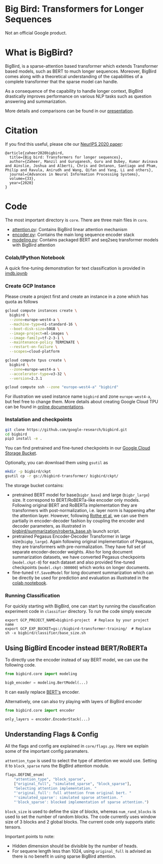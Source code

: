 # Big Bird: Transformers for Longer Sequences

Not an official Google product.

# What is BigBird?
BigBird, is a sparse-attention based transformer which extends Transformer based models, such as BERT to much longer sequences. Moreover, BigBird comes along with a theoretical understanding of the capabilities of a complete transformer that the sparse model can handle.

As a consequence of the capability to handle longer context,
BigBird drastically improves performance on various NLP tasks such as question answering and summarization.

More details and comparisons can be found in our [presentation](https://docs.google.com/presentation/d/1FdMNqG2b8XYc89_v7-_2sba7Iz6YAlXXWuMxUbrKFK0/preview).


# Citation
If you find this useful, please cite our [NeurIPS 2020 paper](https://papers.nips.cc/paper/2020/hash/c8512d142a2d849725f31a9a7a361ab9-Abstract.html):
```
@article{zaheer2020bigbird,
  title={Big bird: Transformers for longer sequences},
  author={Zaheer, Manzil and Guruganesh, Guru and Dubey, Kumar Avinava and Ainslie, Joshua and Alberti, Chris and Ontanon, Santiago and Pham, Philip and Ravula, Anirudh and Wang, Qifan and Yang, Li and others},
  journal={Advances in Neural Information Processing Systems},
  volume={33},
  year={2020}
}
```


# Code

The most important directory is `core`.
There are three main files in `core`.

*   [attention.py](bigbird/core/attention.py):
    Contains BigBird linear attention mechanism
*   [encoder.py](bigbird/core/encoder.py):
    Contains the main long sequence encoder stack
*   [modeling.py](bigbird/core/modeling):
    Contains packaged BERT and seq2seq transformer models with BigBird attention


### Colab/IPython Notebook

A quick fine-tuning demonstration for text classification is provided in
[imdb.ipynb](bigbird/classifier/imdb.ipynb)


### Create GCP Instance
Please create a project first and create an instance in a zone which has quota as follows

```bash
gcloud compute instances create \
  bigbird \
  --zone=europe-west4-a \
  --machine-type=n1-standard-16 \
  --boot-disk-size=50GB \
  --image-project=ml-images \
  --image-family=tf-2-3-1 \
  --maintenance-policy TERMINATE \
  --restart-on-failure \
  --scopes=cloud-platform

gcloud compute tpus create \
  bigbird \
  --zone=europe-west4-a \
  --accelerator-type=v3-32 \
  --version=2.3.1

gcloud compute ssh --zone "europe-west4-a" "bigbird"

```

For illustration we used instance name `bigbird` and zone `europe-west4-a`, but feel free to change them.
More details about creating Google Cloud TPU can be found in [online documentations](https://cloud.google.com/tpu/docs/creating-deleting-tpus#setup_TPU_only).


### Instalation and checkpoints
```bash
git clone https://github.com/google-research/bigbird.git
cd bigbird
pip3 install -e .
```
You can find pretrained and fine-tuned checkpoints in our [Google Cloud Storage Bucket](https://console.cloud.google.com/storage/browser/bigbird-transformer).

Optionally, you can download them using `gsutil` as
```bash
mkdir -p bigbird/ckpt
gsutil cp -r gs://bigbird-transformer/ bigbird/ckpt/
```

The storage bucket contains:
- pretrained BERT model for base(`bigbr_base`) and large (`bigbr_large`) size. It correspond to BERT/RoBERTa-like encoder only models. Following original BERT and RoBERTa implementation they are transformers with post-normalization, i.e. layer norm is happening after the attention layer. However, following [Rothe et al](https://arxiv.org/abs/1907.12461), we can use them partially in encoder-decoder fashion by coupling the encoder and decoder parameters, as illustrated in [bigbird/summarization/roberta_base.sh](bigbird/summarization/roberta_base.sh) launch script.
- pretrained Pegasus Encoder-Decoder Transformer in large size(`bigbp_large`). Again following original implementation of Pegasus, they are transformers with pre-normalization. They have full set of separate encoder-decoder weights. Also for long document summarization datasets, we have converted Pegasus checkpoints (`model.ckpt-0`) for each dataset and also provided fine-tuned checkpoints (`model.ckpt-300000`) which works on longer documents.
- fine-tuned `tf.SavedModel` for long document summarization which can be directly be used for prediction and evaluation as illustrated in the [colab nootebook](bigbird/summarization/eval.ipynb).


### Running Classification

For quickly starting with BigBird, one can start by running the classification experiment code in `classifier` directory.
To run the code simply execute

```shell
export GCP_PROJECT_NAME=bigbird-project  # Replace by your project name
export GCP_EXP_BUCKET=gs://bigbird-transformer-training/  # Replace
sh -x bigbird/classifier/base_size.sh
```


## Using BigBird Encoder instead BERT/RoBERTa

To directly use the encoder instead of say BERT model, we can use the following
code.

```python
from bigbird.core import modeling

bigb_encoder = modeling.BertModel(...)
```

It can easily replace [BERT's](https://arxiv.org/abs/1810.04805) encoder.


Alternatively, one can also try playing with layers of BigBird encoder

```python
from bigbird.core import encoder

only_layers = encoder.EncoderStack(...)
```


## Understanding Flags & Config

All the flags and config are explained in
`core/flags.py`. Here we explain
some of the important config paramaters.

`attention_type` is used to select the type of attention we would use. Setting
it to `block_sparse` runs the BigBird attention module.

```python
flags.DEFINE_enum(
    "attention_type", "block_sparse",
    ["original_full", "simulated_sparse", "block_sparse"],
    "Selecting attention implementation. "
    "'original_full': full attention from original bert. "
    "'simulated_sparse': simulated sparse attention. "
    "'block_sparse': blocked implementation of sparse attention.")
```

`block_size` is used to define the size of blocks, whereas `num_rand_blocks` is
used to set the number of random blocks. The code currently uses window size of
3 blocks and 2 global blocks. The current code only supports static tensors.

Important points to note:
* Hidden dimension should be divisible by the number of heads.
* For sequene length less than 1024, using `original_full` is advised as there
is no benefit in using sparse BigBird attention.
